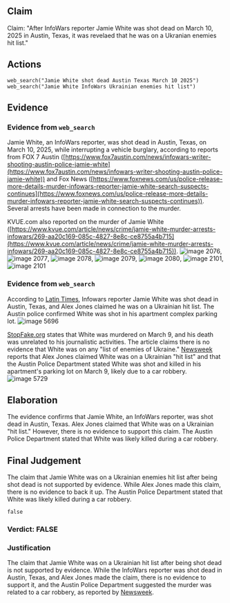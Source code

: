 ## Claim
Claim: "After InfoWars reporter Jamie White was shot dead on March 10, 2025 in Austin, Texas, it was revelaed that he was on a Ukranian enemies hit list."

## Actions
```
web_search("Jamie White shot dead Austin Texas March 10 2025")
web_search("Jamie White InfoWars Ukrainian enemies hit list")
```

## Evidence
### Evidence from `web_search`
Jamie White, an InfoWars reporter, was shot dead in Austin, Texas, on March 10, 2025, while interrupting a vehicle burglary, according to reports from FOX 7 Austin ([https://www.fox7austin.com/news/infowars-writer-shooting-austin-police-jamie-white](https://www.fox7austin.com/news/infowars-writer-shooting-austin-police-jamie-white)) and Fox News ([https://www.foxnews.com/us/police-release-more-details-murder-infowars-reporter-jamie-white-search-suspects-continues](https://www.foxnews.com/us/police-release-more-details-murder-infowars-reporter-jamie-white-search-suspects-continues)). Several arrests have been made in connection to the murder.

KVUE.com also reported on the murder of Jamie White ([https://www.kvue.com/article/news/crime/jamie-white-murder-arrests-infowars/269-aa20c169-085c-4827-8e8c-ce8755a4b715](https://www.kvue.com/article/news/crime/jamie-white-murder-arrests-infowars/269-aa20c169-085c-4827-8e8c-ce8755a4b715)). ![image 2076](media/2025-08-07_19-38-1754595496-635907.jpg), ![image 2077](media/2025-08-07_19-38-1754595498-111811.jpg), ![image 2078](media/2025-08-07_19-38-1754595498-533345.jpg), ![image 2079](media/2025-08-07_19-38-1754595498-676955.jpg), ![image 2080](media/2025-08-07_19-38-1754595498-931090.jpg), ![image 2101](media/2025-08-07_19-38-1754595516-072307.jpg), ![image 2101](media/2025-08-07_19-38-1754595516-072307.jpg)


### Evidence from `web_search`
According to [Latin Times](https://www.latintimes.com/infowars-reporter-assassinated-ukraine-outside-his-home-conspiracy-theorists-claim-578436), Infowars reporter Jamie White was shot dead in Austin, Texas, and Alex Jones claimed he was on a Ukrainian hit list. The Austin police confirmed White was shot in his apartment complex parking lot. ![image 5696](media/2025-08-29_20-34-1756499678-120285.jpg)

[StopFake.org](https://www.stopfake.org/en/fake-infowars-journalist-murdered-shortly-after-ukraine-put-him-on-their-kill-list/) states that White was murdered on March 9, and his death was unrelated to his journalistic activities. The article claims there is no evidence that White was on any "list of enemies of Ukraine." [Newsweek](https://www.newsweek.com/alex-jones-claims-killed-infowars-reporter-jamie-white-ukraine-hit-list-2043418) reports that Alex Jones claimed White was on a Ukrainian "hit list" and that the Austin Police Department stated White was shot and killed in his apartment's parking lot on March 9, likely due to a car robbery. ![image 5729](media/2025-08-29_20-35-1756499705-665834.jpg)


## Elaboration
The evidence confirms that Jamie White, an InfoWars reporter, was shot dead in Austin, Texas. Alex Jones claimed that White was on a Ukrainian "hit list." However, there is no evidence to support this claim. The Austin Police Department stated that White was likely killed during a car robbery.


## Final Judgement
The claim that Jamie White was on a Ukrainian enemies hit list after being shot dead is not supported by evidence. While Alex Jones made this claim, there is no evidence to back it up. The Austin Police Department stated that White was likely killed during a car robbery.

`false`

### Verdict: FALSE

### Justification
The claim that Jamie White was on a Ukrainian hit list after being shot dead is not supported by evidence. While the InfoWars reporter was shot dead in Austin, Texas, and Alex Jones made the claim, there is no evidence to support it, and the Austin Police Department suggested the murder was related to a car robbery, as reported by [Newsweek](https://www.newsweek.com/alex-jones-claims-killed-infowars-reporter-jamie-white-ukraine-hit-list-2043418).
